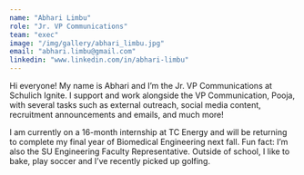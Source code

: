 ```yaml
---
name: "Abhari Limbu"
role: "Jr. VP Communications"
team: "exec"
image: "/img/gallery/abhari_limbu.jpg"
email: "abhari.limbu@gmail.com"
linkedin: "www.linkedin.com/in/abhari-limbu"
---
```


Hi everyone! My name is Abhari and I’m the Jr. VP Communications at Schulich Ignite. I support and work alongside the VP Communication, Pooja, with several tasks such as external outreach, social media content, recruitment announcements and emails, and much more! 

I am currently on a 16-month internship at TC Energy and will be returning to complete my final year of Biomedical Engineering next fall. Fun fact: I’m also the SU Engineering Faculty Representative. Outside of school, I like to bake, play soccer and I’ve recently picked up golfing.

